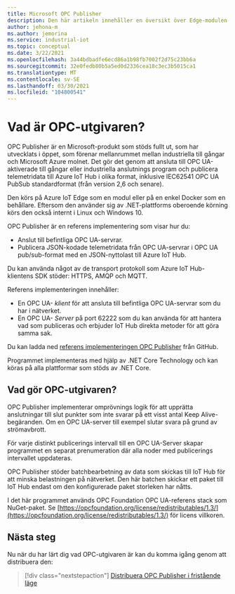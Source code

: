 ```yaml
---
title: Microsoft OPC Publisher
description: Den här artikeln innehåller en översikt över Edge-modulen OPC.
author: jehona-m
ms.author: jemorina
ms.service: industrial-iot
ms.topic: conceptual
ms.date: 3/22/2021
ms.openlocfilehash: 3a44bdbadfe6ecd86a1b98fb7002f2d75c23bb6a
ms.sourcegitcommit: 32e0fedb80b5a5ed0d2336cea18c3ec3b5015ca1
ms.translationtype: MT
ms.contentlocale: sv-SE
ms.lasthandoff: 03/30/2021
ms.locfileid: "104800541"
---
```

# <a name="what-is-the-opc-publisher"></a>Vad är OPC-utgivaren?

OPC Publisher är en Microsoft-produkt som stöds fullt ut, som har utvecklats i öppet, som förenar mellanrummet mellan industriella till gångar och Microsoft Azure molnet. Det gör det genom att ansluta till OPC UA-aktiverade till gångar eller industriella anslutnings program och publicera telemetridata till Azure IoT Hub i olika format, inklusive IEC62541 OPC UA PubSub standardformat (från version 2,6 och senare).

Den körs på Azure IoT Edge som en modul eller på en enkel Docker som en behållare. Eftersom den använder sig av .NET-plattforms oberoende körning körs den också internt i Linux och Windows 10.

OPC Publisher är en referens implementering som visar hur du:

- Anslut till befintliga OPC UA-servrar.
- Publicera JSON-kodade telemetridata från OPC UA-servrar i OPC UA pub/sub-format med en JSON-nyttolast till Azure IoT Hub.

Du kan använda något av de transport protokoll som Azure IoT Hub-klientens SDK stöder: HTTPS, AMQP och MQTT.

Referens implementeringen innehåller:

- En OPC UA- *klient* för att ansluta till befintliga OPC UA-servrar som du har i nätverket.
- En OPC UA- *Server* på port 62222 som du kan använda för att hantera vad som publiceras och erbjuder IoT Hub direkta metoder för att göra samma sak.

Du kan ladda ned [referens implementeringen OPC Publisher](https://github.com/Azure/iot-edge-opc-publisher) från GitHub.

Programmet implementeras med hjälp av .NET Core Technology och kan köras på alla plattformar som stöds av .NET Core.

## <a name="what-does-the-opc-publisher-do"></a>Vad gör OPC-utgivaren?

OPC Publisher implementerar omprövnings logik för att upprätta anslutningar till slut punkter som inte svarar på ett visst antal Keep Alive-begäranden. Om en OPC UA-server till exempel slutar svara på grund av strömavbrott.

För varje distinkt publicerings intervall till en OPC UA-Server skapar programmet en separat prenumeration där alla noder med publicerings intervallet uppdateras.

OPC Publisher stöder batchbearbetning av data som skickas till IoT Hub för att minska belastningen på nätverket. Den här batchen skickar ett paket till IoT Hub endast om den konfigurerade paket storleken har nåtts.

I det här programmet används OPC Foundation OPC UA-referens stack som NuGet-paket. Se [https://opcfoundation.org/license/redistributables/1.3/](https://opcfoundation.org/license/redistributables/1.3/) för licens villkoren.

## <a name="next-steps"></a>Nästa steg
Nu när du har lärt dig vad OPC-utgivaren är kan du komma igång genom att distribuera den:

> [!div class="nextstepaction"]
> [Distribuera OPC Publisher i fristående läge](tutorial-publisher-deploy-opc-publisher-standalone.md)
